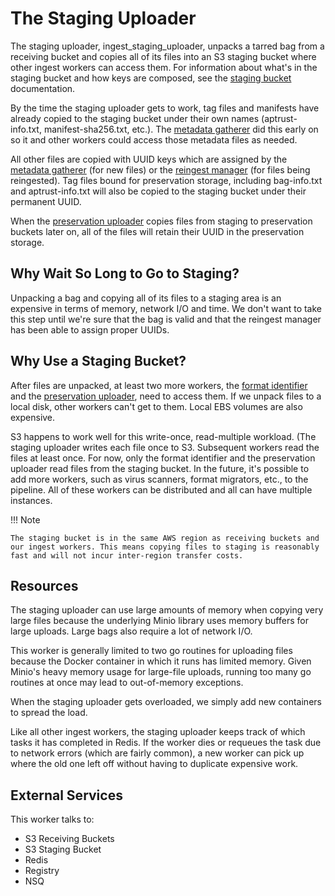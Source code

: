 # The Staging Uploader

The staging uploader, ingest_staging_uploader, unpacks a tarred bag from a receiving bucket and copies all of its files into an S3 staging bucket where other ingest workers can access them. For information about what's in the staging bucket and how keys are composed, see the [staging bucket](/components/s3/#staging-bucket) documentation.

By the time the staging uploader gets to work, tag files and manifests have already copied to the staging bucket under their own names (aptrust-info.txt, manifest-sha256.txt, etc.). The [metadata gatherer](pre-fetch.md) did this early on so it and other workers could access those metadata files as needed.

All other files are copied with UUID keys which are assigned by the [metadata gatherer](pre-fetch.md) (for new files) or the [reingest manager](reingest-manager.md) (for files being reingested). Tag files bound for preservation storage, including bag-info.txt and aptrust-info.txt will also be copied to the staging bucket under their permanent UUID.

When the [preservation uploader](preservation-uploader.md) copies files from staging to preservation buckets later on, all of the files will retain their UUID in the preservation storage.

## Why Wait So Long to Go to Staging?

Unpacking a bag and copying all of its files to a staging area is an expensive in terms of memory, network I/O and time. We don't want to take this step until we're sure that the bag is valid and that the reingest manager has been able to assign proper UUIDs.

## Why Use a Staging Bucket?

After files are unpacked, at least two more workers, the [format identifier](format-identifier.md) and the [preservation uploader](preservation-uploader.md), need to access them. If we unpack files to a local disk, other workers can't get to them. Local EBS volumes are also expensive.

S3 happens to work well for this write-once, read-multiple workload. (The staging uploader writes each file once to S3. Subsequent workers read the files at least once. For now, only the format identifier and the preservation uploader read files from the staging bucket. In the future, it's possible to add more workers, such as virus scanners, format migrators, etc., to the pipeline. All of these workers can be distributed and all can have multiple instances.

!!! Note

    The staging bucket is in the same AWS region as receiving buckets and
    our ingest workers. This means copying files to staging is reasonably
    fast and will not incur inter-region transfer costs.

## Resources

The staging uploader can use large amounts of memory when copying very large files because the underlying Minio library uses memory buffers for large uploads. Large bags also require a lot of network I/O.

This worker is generally limited to two go routines for uploading files because the Docker container in which it runs has limited memory. Given Minio's heavy memory usage for large-file uploads, running too many go routines at once may lead to out-of-memory exceptions.

When the staging uploader gets overloaded, we simply add new containers to spread the load.

Like all other ingest workers, the staging uploader keeps track of which tasks it has completed in Redis. If the worker dies or requeues the task due to network errors (which are fairly common), a new worker can pick up where the old one left off without having to duplicate expensive work.

## External Services

This worker talks to:

* S3 Receiving Buckets
* S3 Staging Bucket
* Redis
* Registry
* NSQ
